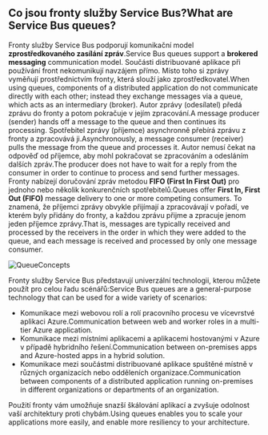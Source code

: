 ## <a name="what-are-service-bus-queues"></a><span data-ttu-id="18888-101">Co jsou fronty služby Service Bus?</span><span class="sxs-lookup"><span data-stu-id="18888-101">What are Service Bus queues?</span></span>
<span data-ttu-id="18888-102">Fronty služby Service Bus podporují komunikační model **zprostředkovaného zasílání zpráv**.</span><span class="sxs-lookup"><span data-stu-id="18888-102">Service Bus queues support a **brokered messaging** communication model.</span></span> <span data-ttu-id="18888-103">Součásti distribuované aplikace při používání front nekomunikují navzájem přímo. Místo toho si zprávy vyměňují prostřednictvím fronty, která slouží jako zprostředkovatel.</span><span class="sxs-lookup"><span data-stu-id="18888-103">When using queues, components of a distributed application do not communicate directly with each other; instead they exchange messages via a queue, which acts as an intermediary (broker).</span></span> <span data-ttu-id="18888-104">Autor zprávy (odesílatel) předá zprávu do fronty a potom pokračuje v jejím zpracování.</span><span class="sxs-lookup"><span data-stu-id="18888-104">A message producer (sender) hands off a message to the queue and then continues its processing.</span></span> <span data-ttu-id="18888-105">Spotřebitel zprávy (příjemce) asynchronně přebírá zprávu z fronty a zpracovává ji.</span><span class="sxs-lookup"><span data-stu-id="18888-105">Asynchronously, a message consumer (receiver) pulls the message from the queue and processes it.</span></span> <span data-ttu-id="18888-106">Autor nemusí čekat na odpověď od příjemce, aby mohl pokračovat se zpracováním a odesláním dalších zpráv.</span><span class="sxs-lookup"><span data-stu-id="18888-106">The producer does not have to wait for a reply from the consumer in order to continue to process and send further messages.</span></span> <span data-ttu-id="18888-107">Fronty nabízejí doručování zpráv metodou **FIFO (First In First Out)** pro jednoho nebo několik konkurenčních spotřebitelů.</span><span class="sxs-lookup"><span data-stu-id="18888-107">Queues offer **First In, First Out (FIFO)** message delivery to one or more competing consumers.</span></span> <span data-ttu-id="18888-108">To znamená, že příjemci zprávy obvykle přijímají a zpracovávají v pořadí, ve kterém byly přidány do fronty, a každou zprávu přijme a zpracuje jenom jeden příjemce zprávy.</span><span class="sxs-lookup"><span data-stu-id="18888-108">That is, messages are typically received and processed by the receivers in the order in which they were added to the queue, and each message is received and processed by only one message consumer.</span></span>

![QueueConcepts](./media/howto-service-bus-queues/sb-queues-08.png)

<span data-ttu-id="18888-110">Fronty služby Service Bus představují univerzální technologii, kterou můžete použít pro celou řadu scénářů:</span><span class="sxs-lookup"><span data-stu-id="18888-110">Service Bus queues are a general-purpose technology that can be used for a wide variety of scenarios:</span></span>

* <span data-ttu-id="18888-111">Komunikace mezi webovou rolí a rolí pracovního procesu ve vícevrstvé aplikaci Azure.</span><span class="sxs-lookup"><span data-stu-id="18888-111">Communication between web and worker roles in a multi-tier Azure application.</span></span>
* <span data-ttu-id="18888-112">Komunikace mezi místními aplikacemi a aplikacemi hostovanými v Azure v případě hybridního řešení.</span><span class="sxs-lookup"><span data-stu-id="18888-112">Communication between on-premises apps and Azure-hosted apps in a hybrid solution.</span></span>
* <span data-ttu-id="18888-113">Komunikace mezi součástmi distribuované aplikace spuštěné místně v různých organizacích nebo odděleních organizace.</span><span class="sxs-lookup"><span data-stu-id="18888-113">Communication between components of a distributed application running on-premises in different organizations or departments of an organization.</span></span>

<span data-ttu-id="18888-114">Použití fronty vám umožňuje snazší škálování aplikací a zvyšuje odolnost vaší architektury proti chybám.</span><span class="sxs-lookup"><span data-stu-id="18888-114">Using queues enables you to scale your applications more easily, and enable more resiliency to your architecture.</span></span>


